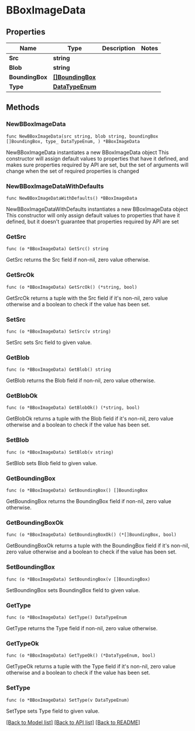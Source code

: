 # BBoxImageData

## Properties

Name | Type | Description | Notes
------------ | ------------- | ------------- | -------------
**Src** | **string** |  | 
**Blob** | **string** |  | 
**BoundingBox** | [**[]BoundingBox**](BoundingBox.md) |  | 
**Type** | [**DataTypeEnum**](DataTypeEnum.md) |  | 

## Methods

### NewBBoxImageData

`func NewBBoxImageData(src string, blob string, boundingBox []BoundingBox, type_ DataTypeEnum, ) *BBoxImageData`

NewBBoxImageData instantiates a new BBoxImageData object
This constructor will assign default values to properties that have it defined,
and makes sure properties required by API are set, but the set of arguments
will change when the set of required properties is changed

### NewBBoxImageDataWithDefaults

`func NewBBoxImageDataWithDefaults() *BBoxImageData`

NewBBoxImageDataWithDefaults instantiates a new BBoxImageData object
This constructor will only assign default values to properties that have it defined,
but it doesn't guarantee that properties required by API are set

### GetSrc

`func (o *BBoxImageData) GetSrc() string`

GetSrc returns the Src field if non-nil, zero value otherwise.

### GetSrcOk

`func (o *BBoxImageData) GetSrcOk() (*string, bool)`

GetSrcOk returns a tuple with the Src field if it's non-nil, zero value otherwise
and a boolean to check if the value has been set.

### SetSrc

`func (o *BBoxImageData) SetSrc(v string)`

SetSrc sets Src field to given value.


### GetBlob

`func (o *BBoxImageData) GetBlob() string`

GetBlob returns the Blob field if non-nil, zero value otherwise.

### GetBlobOk

`func (o *BBoxImageData) GetBlobOk() (*string, bool)`

GetBlobOk returns a tuple with the Blob field if it's non-nil, zero value otherwise
and a boolean to check if the value has been set.

### SetBlob

`func (o *BBoxImageData) SetBlob(v string)`

SetBlob sets Blob field to given value.


### GetBoundingBox

`func (o *BBoxImageData) GetBoundingBox() []BoundingBox`

GetBoundingBox returns the BoundingBox field if non-nil, zero value otherwise.

### GetBoundingBoxOk

`func (o *BBoxImageData) GetBoundingBoxOk() (*[]BoundingBox, bool)`

GetBoundingBoxOk returns a tuple with the BoundingBox field if it's non-nil, zero value otherwise
and a boolean to check if the value has been set.

### SetBoundingBox

`func (o *BBoxImageData) SetBoundingBox(v []BoundingBox)`

SetBoundingBox sets BoundingBox field to given value.


### GetType

`func (o *BBoxImageData) GetType() DataTypeEnum`

GetType returns the Type field if non-nil, zero value otherwise.

### GetTypeOk

`func (o *BBoxImageData) GetTypeOk() (*DataTypeEnum, bool)`

GetTypeOk returns a tuple with the Type field if it's non-nil, zero value otherwise
and a boolean to check if the value has been set.

### SetType

`func (o *BBoxImageData) SetType(v DataTypeEnum)`

SetType sets Type field to given value.



[[Back to Model list]](../README.md#documentation-for-models) [[Back to API list]](../README.md#documentation-for-api-endpoints) [[Back to README]](../README.md)


